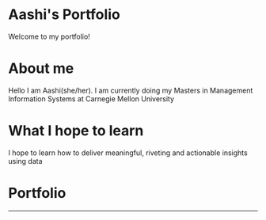 # Aashi's Portfolio
Welcome to my portfolio!

# About me
Hello I am Aashi(she/her). I am currently doing my Masters in Management Information Systems at Carnegie Mellon University


# What I hope to learn
I hope to learn how to deliver meaningful, riveting and actionable insights using data


# Portfolio
-------------------------------------
